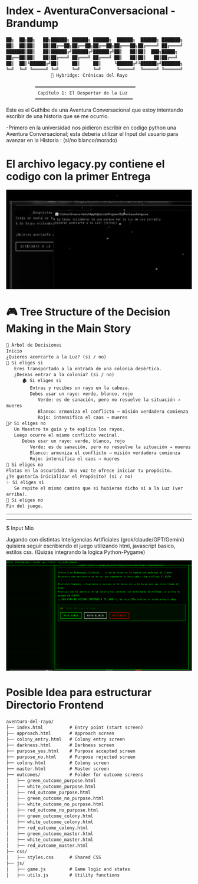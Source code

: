 # Index - AventuraConversacional - Brandump
```text
██╗  ██╗██╗   ██╗██████╗ ██████╗ ██████╗  ██████╗  ██████╗ ███████╗
██║  ██║██║   ██║██╔══██╗██╔══██╗██╔══██╗██╔═══██╗██╔════╝ ██╔════╝
███████║██║   ██║██████╔╝██████╔╝██████╔╝██║   ██║██║  ███╗█████╗  
██╔══██║██║   ██║██╔═══╝ ██╔═══╝ ██╔═══╝ ██║   ██║██║   ██║██╔══╝  
██║  ██║╚██████╔╝██║     ██║     ██║     ╚██████╔╝╚██████╔╝███████╗
╚═╝  ╚═╝ ╚═════╝ ╚═╝     ╚═╝     ╚═╝      ╚═════╝  ╚═════╝ ╚══════╝
                 🌌 Hybridge: Crónicas del Rayo

           ══════════════════════════════════════
            Capítulo 1: El Despertar de la Luz
           ═════════════════════════════════════
```



Este es el Guthibe de una Aventura Conversacional que estoy intentando escribir de una historia que se me ocurrio.

  -Primero en la universidad nos pidieron escribir en codigo python una Aventura Conversacional; esta deberia utilizar el Input del usuario para avanzar en la Historia :  (si/no  blanco/morado)




# El archivo legacy.py contiene el codigo con la primer Entrega


![Vista previa del juego](preview1.png)




# 🎮 Tree Structure of the Decision Making in the Main Story

   ```
🌟 Árbol de Decisiones
Inicio
¿Quieres acercarte a la Luz? (si / no)
   🔹 Si eliges si
      Eres transportado a la entrada de una colonia desértica.
      ¿Deseas entrar a la colonia? (si / no)
         🏚️ Si eliges si
            Entras y recibes un rayo en la cabeza.
            Debes usar un rayo: verde, blanco, rojo
               Verde: es de sanación, pero no resuelve la situación → mueres
               Blanco: armoniza el conflicto → misión verdadera comienza
               Rojo: intensifica el caos → mueres
   🧙‍♂️ Si eliges no
      Un Maestro te guía y te explica los rayos.
      Luego ocurre el mismo conflicto vecinal.
         Debes usar un rayo: verde, blanco, rojo
            Verde: es de sanación, pero no resuelve la situación → mueres
            Blanco: armoniza el conflicto → misión verdadera comienza
            Rojo: intensifica el caos → mueres
🔹 Si eliges no
Flotas en la oscuridad. Una voz te ofrece iniciar tu propósito.
¿Te gustaría inicializar el Propósito? (si / no)
   ✨ Si eliges si
      Se repite el mismo camino que si hubieras dicho sí a la Luz (ver arriba).
🚫 Si eliges no
Fin del juego.

   ```



----------------------------------------------------------------------------------
----------------------------------------------------------------------------------



$ Input Mio

Jugando con distintas Inteligencias Artificiales (grok/claude/GPT/Gemini) 
quisiera seguir escribiendo el juego utilizando html, javascript basico, estilos css. (Quizás integrando la logica Python-Pygame)



![Vista previa del juego](preview2.png)



# Posible Idea para estructurar Directorio Frontend
   ```
aventura-del-rayo/
├── index.html          # Entry point (start screen)
├── approach.html       # Approach screen
├── colony_entry.html   # Colony entry screen
├── darkness.html       # Darkness screen
├── purpose_yes.html    # Purpose accepted screen
├── purpose_no.html     # Purpose rejected screen
├── colony.html         # Colony screen
├── master.html         # Master screen
├── outcomes/           # Folder for outcome screens
│   ├── green_outcome_purpose.html
│   ├── white_outcome_purpose.html
│   ├── red_outcome_purpose.html
│   ├── green_outcome_no_purpose.html
│   ├── white_outcome_no_purpose.html
│   ├── red_outcome_no_purpose.html
│   ├── green_outcome_colony.html
│   ├── white_outcome_colony.html
│   ├── red_outcome_colony.html
│   ├── green_outcome_master.html
│   ├── white_outcome_master.html
│   ├── red_outcome_master.html
├── css/
│   ├── styles.css      # Shared CSS
├── js/
│   ├── game.js         # Game logic and states
│   ├── utils.js        # Utility functions

   ```

